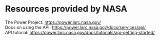 # Resources provided by NASA
The Power Project: https://power.larc.nasa.gov/  
Docs on using the API: https://power.larc.nasa.gov/docs/services/api/  
API tutorial: https://power.larc.nasa.gov/docs/tutorials/api-getting-started/
